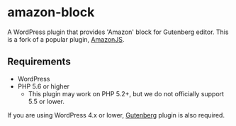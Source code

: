 # amazon-block

A WordPress plugin that provides 'Amazon' block for Gutenberg editor.
This is a fork of a popular plugin, [AmazonJS](https://wordpress.org/plugins/amazonjs/).

## Requirements

- WordPress
- PHP 5.6 or higher
  - This plugin may work on PHP 5.2+, but we do not officially support 5.5 or lower.

If you are using WordPress 4.x or lower, [Gutenberg](https://wordpress.org/plugins/gutenberg/) plugin is also required.
